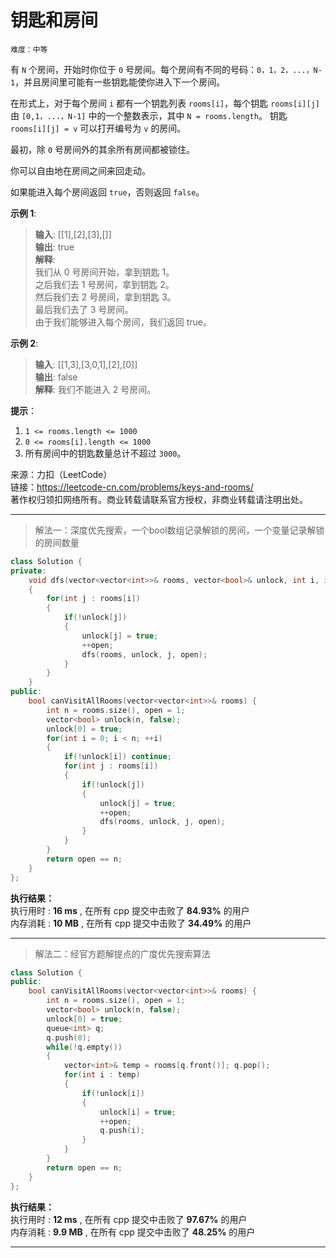 # 钥匙和房间 #  
`难度：中等` 

有 `N` 个房间，开始时你位于 `0` 号房间。每个房间有不同的号码：`0，1，2，...，N-1`，并且房间里可能有一些钥匙能使你进入下一个房间。  

在形式上，对于每个房间 `i` 都有一个钥匙列表 `rooms[i]`，每个钥匙 `rooms[i][j]` 由 `[0,1，...，N-1]` 中的一个整数表示，其中 `N = rooms.length`。 钥匙 `rooms[i][j] = v` 可以打开编号为 `v` 的房间。  

最初，除 `0` 号房间外的其余所有房间都被锁住。  

你可以自由地在房间之间来回走动。  

如果能进入每个房间返回 `true`，否则返回 `false`。  

**示例 1**:  
>**输入**: [[1],[2],[3],[]]  
>**输出**: true  
>**解释**:   
>我们从 0 号房间开始，拿到钥匙 1。  
>之后我们去 1 号房间，拿到钥匙 2。  
>然后我们去 2 号房间，拿到钥匙 3。  
>最后我们去了 3 号房间。  
>由于我们能够进入每个房间，我们返回 true。  

**示例 2**:  
>**输入**: [[1,3],[3,0,1],[2],[0]]  
>**输出**: false  
>**解释**: 我们不能进入 2 号房间。  

**提示**：  
1. `1 <= rooms.length <= 1000`  
2. `0 <= rooms[i].length <= 1000`  
3. 所有房间中的钥匙数量总计不超过 `3000`。  

来源：力扣（LeetCode）  
链接：https://leetcode-cn.com/problems/keys-and-rooms/  
著作权归领扣网络所有。商业转载请联系官方授权，非商业转载请注明出处。  

---  
>解法一：深度优先搜索，一个bool数组记录解锁的房间，一个变量记录解锁的房间数量  

```C++  
class Solution {
private:
    void dfs(vector<vector<int>>& rooms, vector<bool>& unlock, int i, int& open)
    {
        for(int j : rooms[i])
        {
            if(!unlock[j])
            {
                unlock[j] = true;
                ++open;
                dfs(rooms, unlock, j, open);
            }
        }
    }
public:
    bool canVisitAllRooms(vector<vector<int>>& rooms) {
        int n = rooms.size(), open = 1;
        vector<bool> unlock(n, false);
        unlock[0] = true;
        for(int i = 0; i < n; ++i)
        {
            if(!unlock[i]) continue;
            for(int j : rooms[i])
            {
                if(!unlock[j])
                {
                    unlock[j] = true;
                    ++open;
                    dfs(rooms, unlock, j, open);
                }
            }
        }
        return open == n;
    }
};
```  

**执行结果：**  
执行用时 : **16 ms** , 在所有 cpp 提交中击败了 **84.93%** 的用户  
内存消耗 : **10 MB** , 在所有 cpp 提交中击败了 **34.49%** 的用户  

---  
>解法二：经官方题解提点的广度优先搜索算法  

```C++  
class Solution {
public:
    bool canVisitAllRooms(vector<vector<int>>& rooms) {
        int n = rooms.size(), open = 1;
        vector<bool> unlock(n, false);
        unlock[0] = true;
        queue<int> q;
        q.push(0);
        while(!q.empty())
        {
            vector<int>& temp = rooms[q.front()]; q.pop();
            for(int i : temp)
            {
                if(!unlock[i])
                {
                    unlock[i] = true;
                    ++open;
                    q.push(i);
                }
            }
        }
        return open == n;
    }
};
```  

**执行结果：**  
执行用时 : **12 ms** , 在所有 cpp 提交中击败了 **97.67%** 的用户  
内存消耗 : **9.9 MB** , 在所有 cpp 提交中击败了 **48.25%** 的用户  

---  